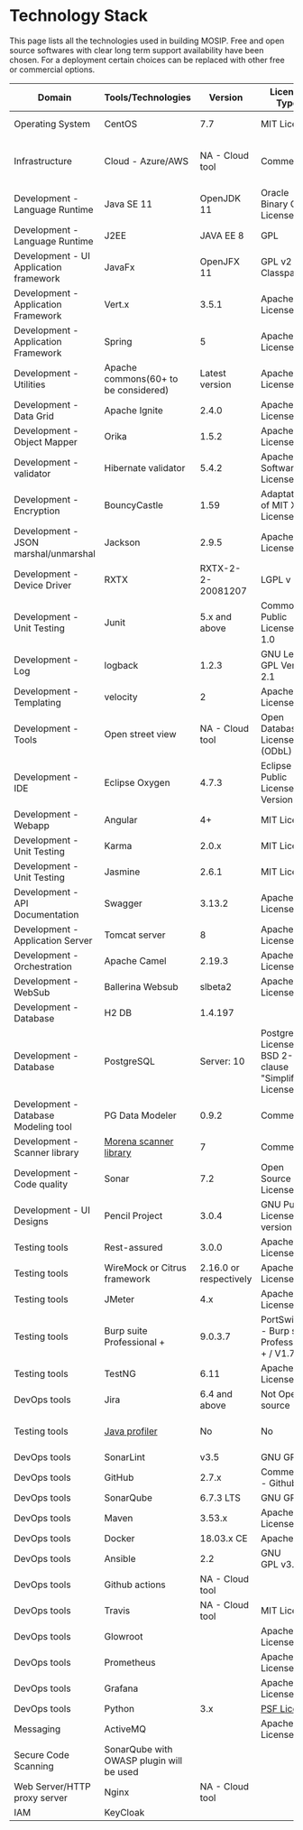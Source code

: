 # Technology Stack
This page lists all the technologies used in building MOSIP. Free and open source softwares with clear long term support availability have been chosen. For a deployment certain choices can be replaced with other free or commercial options.

|Domain|Tools/Technologies|Version|Licence Type|Commercial|Production|Cost
|---|---|---|---|---|---|---|
|Operating System|CentOS|7.7|MIT License|Yes|Yes|NA - Part of Azure|
|Infrastructure|Cloud - Azure/AWS|NA - Cloud tool|Commercial|Yes|Depends on Deployment Arch.|Depends on Deployment Arch.|
|Development - Language Runtime|Java SE 11|OpenJDK 11|Oracle Binary Code License|No|Yes|NA|
|Development - Language Runtime|J2EE|JAVA EE 8|GPL|No|Yes|NA|
|Development - UI Application framework|JavaFx|OpenJFX 11|GPL v2 + Classpath|No|Yes|NA|
|Development - Application Framework|Vert.x|3.5.1|Apache License 2.0|No|Yes|NA|
|Development - Application Framework|Spring |5|Apache License 2.0|No|Yes|NA|
|Development - Utilities|Apache commons(60+ to be considered)|Latest version|Apache License 2.0|No|Yes|NA|
|Development - Data Grid|Apache Ignite|2.4.0|Apache License 2.0|No|Yes|NA|
|Development - Object Mapper|Orika|1.5.2 |Apache License 2.0|No|Yes|NA|
|Development - validator|Hibernate validator |5.4.2|Apache Software License 2.0|No|Yes|NA|
|Development - Encryption|BouncyCastle |1.59|Adaptation of MIT X11 License|No|Yes|NA|
|Development - JSON marshal/unmarshal|Jackson |2.9.5 |Apache License  2.0|No|Yes|NA|
|Development - Device Driver|RXTX |RXTX-2-2-20081207|LGPL v 2.1|No|Yes|NA|
|Development - Unit Testing |Junit|5.x and above|Common Public License - v 1.0|No|No|NA|
|Development - Log|logback|1.2.3|GNU Lesser GPL Version 2.1|No|Yes|NA|
|Development - Templating|velocity|2|Apache License  2.0|No|Yes|NA|
|Development - Tools|Open street view|NA - Cloud tool|Open Database License (ODbL)|No|Yes|NA|
|Development - IDE|Eclipse Oxygen|4.7.3|Eclipse Public License Version 2.0|No|No|NA|
|Development - Webapp|Angular|4+|MIT License|No|Yes|NA
|Development - Unit Testing |Karma|2.0.x|MIT License|No|No|NA|
|Development - Unit Testing |Jasmine|2.6.1|MIT License|No|No|NA|
|Development - API Documentation |Swagger|3.13.2 |Apache License 2.0|No|No|NA|
|Development - Application Server|Tomcat server|8|Apache License 2.0|No|Yes|NA|
|Development - Orchestration|Apache Camel|2.19.3|Apache License 2.0|No|Yes|NA
|Development - WebSub|Ballerina Websub|slbeta2|Apache License 2.0|No|Yes|NA|
|Development - Database|H2 DB|1.4.197||No|Yes|NA
|Development - Database|PostgreSQL|Server: 10|Postgres License BSD 2-clause "Simplified License"|Yes|No|NA|
|Development - Database Modeling tool|PG Data Modeler|0.9.2|Commercial|No|Yes|Nominal|
|Development - Scanner library|[Morena scanner library](https://www.gnome.eu/)|7|Commercial|
|Development - Code quality|Sonar|7.2|Open Source License|No|No|NA|
|Development - UI Designs|Pencil Project|3.0.4|GNU Public License version 2|No|No|NA|
|Testing tools|Rest-assured|3.0.0|Apache License 2.0|
|Testing tools|WireMock or Citrus framework|2.16.0 or respectively|Apache License 2.0|No|No|NA|
|Testing tools|JMeter|4.x|Apache License 2.0|No|No|NA|
|Testing tools|Burp suite Professional +|9.0.3.7|PortSwigger - Burp suite Professional + / V1.7.33|No|No|NA|
|Testing tools|TestNG|6.11|Apache License 2.0|No|No|NA|
|DevOps tools|Jira|6.4 and above|Not Open source|
|Testing tools|[Java profiler](https://www.ej-technologies.com/products/jprofiler/overview.html)|No|No|NA|12.0.3|Open Source License|
|DevOps tools|SonarLint|v3.5|GNU GPL|
|DevOps tools|GitHub|2.7.x|Commercial - Github |
|DevOps tools|SonarQube|6.7.3 LTS|GNU GPL|
|DevOps tools|Maven|3.53.x|Apache License 2.0|
|DevOps tools|Docker |18.03.x CE|Apache 2.0|
|DevOps tools|Ansible|2.2|GNU GPL v3.0|
|DevOps tools|Github actions|NA - Cloud tool||
|DevOps tools|Travis|NA - Cloud tool|MIT License|
|DevOps tools|Glowroot||Apache License 2.0 |
|DevOps tools|Prometheus||Apache License 2.0 |
|DevOps tools|Grafana||Apache License 2.0 |
|DevOps tools|Python|3.x|[PSF License](https://docs.python.org/3/license.html#psf-license-agreement-for-python-release)|
|Messaging|ActiveMQ||Apache License 2.0 |
|Secure Code Scanning|SonarQube with OWASP plugin will be used|||
|Web Server/HTTP proxy server|Nginx|NA - Cloud tool||
|IAM|KeyCloak|||
